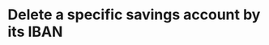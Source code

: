 #  Delete a specific savings account by its IBAN

<api-endpoint openapi-path="../../../openapi.yml" method="DELETE" endpoint="/savings-accounts/{iban}"/>